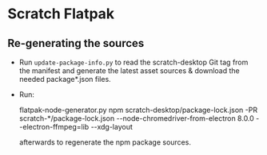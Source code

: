 # Scratch Flatpak

## Re-generating the sources

- Run `update-package-info.py` to read the scratch-desktop Git tag from the manifest and generate
  the latest asset sources & download the needed package\*.json files.
- Run:

    flatpak-node-generator.py npm scratch-desktop/package-lock.json -PR scratch-\*/package-lock.json --node-chromedriver-from-electron 8.0.0 --electron-ffmpeg=lib --xdg-layout

  afterwards to regenerate the npm package sources.
